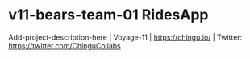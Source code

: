 # v11-bears-team-01 RidesApp

Add-project-description-here | Voyage-11 | https://chingu.io/ | Twitter: https://twitter.com/ChinguCollabs
